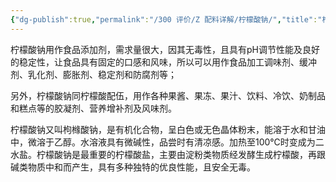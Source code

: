 ```yaml
---
{"dg-publish":true,"permalink":"/300 评价/Z 配料详解/柠檬酸钠/","title":"柠檬酸钠","created":"2023-05-03T15:26:18.793+08:00","updated":"2024-01-12T12:03:54.746+08:00"}
---
```



柠檬酸钠用作食品添加剂，需求量很大，因其无毒性，且具有pH调节性能及良好的稳定性，让食品具有固定的口感和风味，所以可以用作食品加工调味剂、缓冲剂、乳化剂、膨胀剂、稳定剂和防腐剂等；

另外，柠檬酸钠同柠檬酸配伍，用作各种果酱、果冻、果汁、饮料、冷饮、奶制品和糕点等的胶凝剂、营养增补剂及风味剂。

柠檬酸钠又叫枸橼酸钠，是有机化合物，呈白色或无色晶体粉末，能溶于水和甘油中，微溶于乙醇。水溶液具有微碱性，品尝时有清凉感。加热至100℃时变成为二水盐。柠檬酸钠是最重要的柠檬酸盐，主要由淀粉类物质经发酵生成柠檬酸，再跟碱类物质中和而产生，具有多种独特的优良性能，且安全无毒。